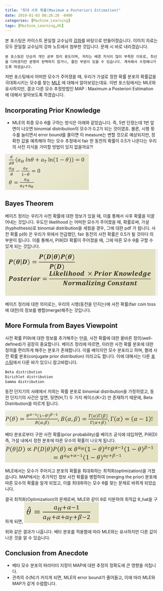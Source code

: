 ```yaml
---
title: "최대 사후 확률(Maximum a Posteriori Estimation)"
date: 2019-01-03 08:26:28 -0400
categories: [Machine_Learning]
tags: [Machine_Learning,HS]
---
```


본 포스팅은 카이스트 문일철 교수님의 [강좌](https://www.edwith.org/machinelearning1_17/joinLectures/9738)를 바탕으로 만들어졌습니다. 이미지 자료는 모두 문일철 교수님의 강좌 노트에서 첨부한 것입니다. 문제 시 바로 내리겠습니다.

```
본 포스팅은 단순히 개인 공부 정리 용도이며, 저자는 배경 지식이 많이 부족한 이유로, 최선을 다하겠지만 분명히 완벽하지 않거나, 틀린 부분이 있을 수 있습니다. 계속해서 수정해나가도록 하겠습니다.
```

저번 포스팅에서 어떠한 모수가 주어졌을 때, 우리가 가설로 정한 확률 분포의 확률값을 극대화시키는 모수를 찾는 [MLE](https://hskimim.github.io/MLE/) 에 대해서 알아보았는데요. 이번 포스팅에서는 MLE와 유사하지만, 결코 다른 모수 추정방법인 MAP : Maximum a Posteriori Estimation 에 대해서 알아보도록 하겠습니다.

## Incorporating Prior Knowledge
- MLE의 최종 모수 θ를 구하는 방식은 아래와 같았습니다. 즉, 5번 던졌는데 1번 앞면이 나오면 binomial distribution의 모수가 0.2가 되는 것이였죠. 물론, 시행 횟수를 늘리면서 error bound를 줄이면 이 measure는 변할 것으로 예상되지만, 정확한 값을 예측해야 하는 모수 추정에서 fair 한 동전의 확률이 0.5가 나온다는 우리의 사전 지식을 가미할 방법이 있지 없을까요?!

<img src = "/images/post_img/final_mle.png">

## Bayes Theorem

베이즈 정리는 우리가 사전 확률에 대한 정보가 있을 때, 이를 통해서 사후 확률을 이끌어내는 것입니다. 우도인 likelihood 는 어떠한 모수가 주어졌을 때, 확률로써, 가설(hyphothesis)로 binomial distribution을 세웠을 경우, 그에 대한 pdf 가 됩니다. 사전 확률 p(θ) 은 우리가 위에서 언급했던, fair 동전의 사전 확률은 0.5가 될 것이다 의 부분이 됩니다. 이를 통해서, P(θ|D) 확률이 주어졌을 때, 그에 따른 모수 θ를 구할 수 있게 되는 것입니다.
<img src = "/images/post_img/bayes_theorem.png">

베이즈 정리에 대한 의미로는, 우리의 시행(동전을 던지는)에 사전 확률(fair coin toss에 대한)의 정보를 병합(merge)해주는 것입니다.

## More Formula from Bayes Viewpoint

사전 확률 P(θ)에 대한 정보를 추가해주는 만큼, 사전 확률에 대한 올바른 정의(well-defined)가 굉장히 중요합니다. 베이즈 정리에 따르면, 이러한 사전 확률 분포에 대한 정의를 편리하게 해주는 분포가 존재합니다. 이를 베이지안 모수 분포라고 하며, 켤레 사전 확률 분포(conjugate prior distribution) 이라고도 합니다.
이에 대해서는 다른 [포스팅](https://hskimim.github.io/ConjugatePriorDistribution/)에서 다룬 바가 있으니 참고바랍니다.
```
Beta distribution
Dirichlet distribution
Gamma distribution
```
동전 던지기의 사례에서 저희는 확률 분포로 binomial distribution을 가정하였고, 동전 던지기의 사건은 앞면, 뒷면(H,T) 두 가지 케이스(K=2) 만 존재하기 때문에, Beta Distribution을 따르게 됩니다.

<img src = "/images/post_img/beta_dist_pdf.png">

베타 분포로부터 구한 사전 확률(prior probability)를 베이즈 공식에 대입하면, P(θ|D) 즉, 가설 내에서 정한 분포에 따른 모수의 확률이 나오게 됩니다.
<img src = "/images/post_img/measure_posterior_with_prior_from_beta.png">

MLE에서는 모수가 주어지고 분포의 확률을 최대화하는 최적화(optimization)을 거쳤습니다.
MAP에서는 추가적인 정보 사전 확률을 병합하여 (merging the prior) 분포에 따른 모수의 확률을 알게 되었고, 이를 최대화하는 모수 θ를 찾는 문제로 바뀌게 되었습니다.

결국 최적화(Optimization)의 문제로써, MLE와 같이 θ로 미분하여 최적값 θ_hat을 구하게 되면,
<img src = "/images/post_img/final_map.png">

위와 같은 결과가 나옵니다. 베타 분포를 적용함에 따라 MLE와는 유사하지만 다른 값이 나온 것을 알 수 있습니다.

## Conclusion from Anecdote
- 베타 모수 분포의 파라미터 지정이 MAP에 대한 추정의 정확도에 큰 영향을 끼칩니다.
- 관측의 수(N)가 커지게 되면, MLE의 error bound가 줄어들고, 이에 따라 MLE와 MAP가 같게 수렴합니다.
